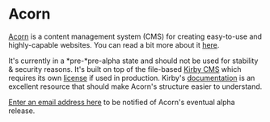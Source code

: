 # Acorn

[Acorn](https://acorn.blog/) is a content management system (CMS) for creating easy-to-use and highly-capable websites. You can read a bit more about it [here](https://acorn.blog/).

It's currently in a *pre-*pre-alpha state and should not be used for stability & security reasons. It's built on top of the file-based [Kirby CMS](https://getkirby.com/) which requires its own [license](https://getkirby.com/buy) if used in production. Kirby's [documentation](https://getkirby.com/docs) is an excellent resource that should make Acorn's structure easier to understand.

[Enter an email address here](https://acorn.blog/) to be notified of Acorn's eventual alpha release.